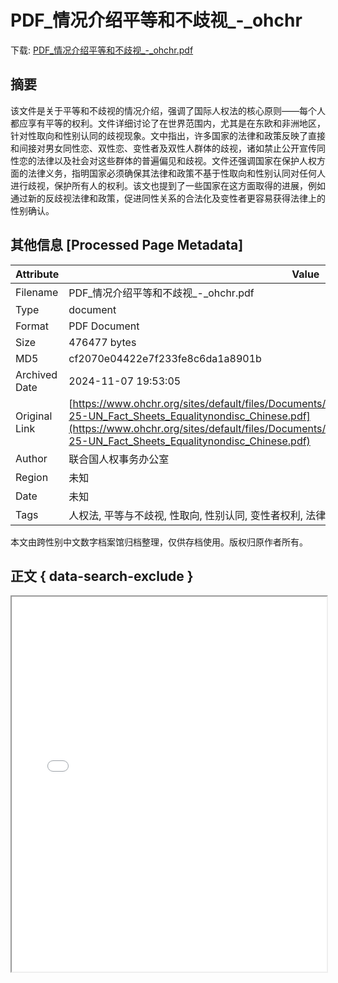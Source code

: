 # PDF_情况介绍平等和不歧视_-_ohchr

<!-- tcd_download_link -->
下载: <a href="../PDF_情况介绍平等和不歧视_-_ohchr.pdf" download>PDF_情况介绍平等和不歧视_-_ohchr.pdf</a>
<!-- tcd_download_link_end -->

## 摘要

<!-- tcd_abstract -->
该文件是关于平等和不歧视的情况介绍，强调了国际人权法的核心原则——每个人都应享有平等的权利。文件详细讨论了在世界范围内，尤其是在东欧和非洲地区，针对性取向和性别认同的歧视现象。文中指出，许多国家的法律和政策反映了直接和间接对男女同性恋、双性恋、变性者及双性人群体的歧视，诸如禁止公开宣传同性恋的法律以及社会对这些群体的普遍偏见和歧视。文件还强调国家在保护人权方面的法律义务，指明国家必须确保其法律和政策不基于性取向和性别认同对任何人进行歧视，保护所有人的权利。该文也提到了一些国家在这方面取得的进展，例如通过新的反歧视法律和政策，促进同性关系的合法化及变性者更容易获得法律上的性别确认。

<!-- tcd_abstract_end -->

## 其他信息 [Processed Page Metadata]

| Attribute       | Value                                  |
|-----------------|----------------------------------------|
| Filename        | PDF_情况介绍平等和不歧视_-_ohchr.pdf                             |
| Type            | document                                 |
| Format          | PDF Document                               |
| Size            | 476477 bytes                           |
| MD5             | cf2070e04422e7f233fe8c6da1a8901b                                  |
| Archived Date   | 2024-11-07 19:53:05                             |
| Original Link   | [https://www.ohchr.org/sites/default/files/Documents/Issues/Discrimination/LGBT/FactSheets/unfe-25-UN_Fact_Sheets_Equalitynondisc_Chinese.pdf](https://www.ohchr.org/sites/default/files/Documents/Issues/Discrimination/LGBT/FactSheets/unfe-25-UN_Fact_Sheets_Equalitynondisc_Chinese.pdf)                         |
| Author          | 联合国人权事务办公室                               |
| Region          | 未知                               |
| Date            | 未知                                 |
| Tags            | 人权法, 平等与不歧视, 性取向, 性别认同, 变性者权利, 法律与政策, 国际法, 歧视现状, 社会环境, 联合国                                 |

本文由跨性别中文数字档案馆归档整理，仅供存档使用。版权归原作者所有。


## 正文 { data-search-exclude }

<!-- tcd_main_text -->
<iframe src="../PDF_情况介绍平等和不歧视_-_ohchr.pdf" width="100%" height="600px">
    <p>无法显示PDF，请下载查看。</p>
</iframe>
<!-- tcd_main_text_end -->

